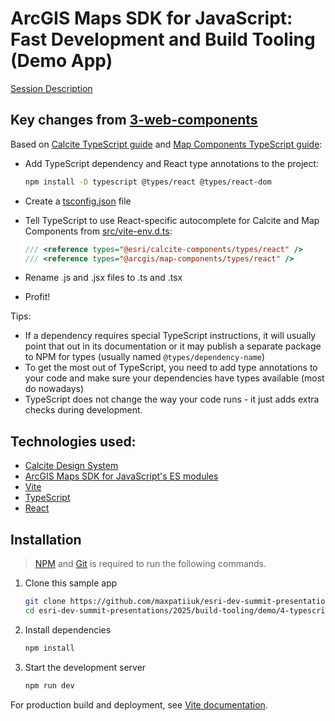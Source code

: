 # ArcGIS Maps SDK for JavaScript: Fast Development and Build Tooling (Demo App)

[Session Description](../..)

## Key changes from [3-web-components](../3-web-components)

Based on [Calcite TypeScript guide](https://developers.arcgis.com/calcite-design-system/resources/frameworks/#typescript) and [Map Components TypeScript guide](https://developers.arcgis.com/javascript/latest/get-started-react/#bonus-typescript):

- Add TypeScript dependency and React type annotations to the project:

  ```sh
  npm install -D typescript @types/react @types/react-dom
  ```

- Create a [tsconfig.json](./tsconfig.json) file
- Tell TypeScript to use React-specific autocomplete for Calcite and Map Components from [src/vite-env.d.ts](./src/vite-env.d.ts):

  ```ts
  /// <reference types="@esri/calcite-components/types/react" />
  /// <reference types="@arcgis/map-components/types/react" />
  ```

- Rename .js and .jsx files to .ts and .tsx
- Profit!

Tips:

- If a dependency requires special TypeScript instructions, it will usually point
  that out in its documentation or it may publish a separate package to NPM for
  types (usually named `@types/dependency-name`)
- To get the most out of TypeScript, you need to add type annotations to your
  code and make sure your dependencies have types available (most do nowadays)
- TypeScript does not change the way your code runs - it just adds extra checks
  during development.

## Technologies used:

- [Calcite Design System](https://developers.arcgis.com/calcite-design-system/)
- [ArcGIS Maps SDK for JavaScript's ES modules](https://developers.arcgis.com/javascript/latest/)
- [Vite](https://vitejs.dev/)
- [TypeScript](https://www.typescriptlang.org/)
- [React](https://react.dev/)

## Installation

> [NPM](https://docs.npmjs.com/downloading-and-installing-node-js-and-npm) and [Git](https://git-scm.com/downloads) is required to run the following commands.

1. Clone this sample app

   ```sh
   git clone https://github.com/maxpatiiuk/esri-dev-summit-presentations esri-dev-summit-presentations
   cd esri-dev-summit-presentations/2025/build-tooling/demo/4-typescript
   ```

2. Install dependencies

   ```sh
   npm install
   ```

3. Start the development server

   ```sh
   npm run dev
   ```

For production build and deployment, see [Vite documentation](https://vite.dev/guide/static-deploy.html).
